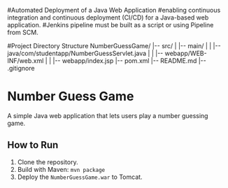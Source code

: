 #Automated Deployment of a Java Web Application
#enabling  continuous  integration  and  continuous  deployment  (CI/CD)  for  a Java-based web application.
#Jenkins pipeline must be built as a script or using Pipeline from SCM.

#Project Directory Structure
NumberGuessGame/
|-- src/
|   |-- main/
|   |   |-- java/com/studentapp/NumberGuessServlet.java
|   |   |-- webapp/WEB-INF/web.xml
|   |   |-- webapp/index.jsp
|-- pom.xml
|-- README.md
|-- .gitignore
# Number Guess Game
A simple Java web application that lets users play a number guessing game.

## How to Run
1. Clone the repository.
2. Build with Maven: `mvn package`
3. Deploy the `NumberGuessGame.war` to Tomcat.
